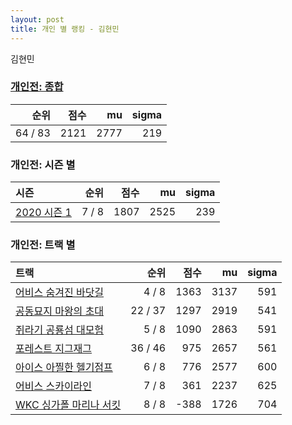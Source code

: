 ```yaml
---
layout: post
title: 개인 별 랭킹 - 김현민
---
```


김현민

### [개인전: 종합](../singles-full)

| 순위 | 점수 | mu | sigma |
|---:|---:|---:|---:|
| 64 / 83 | 2121 | 2777 | 219 |

### 개인전: 시즌 별

| 시즌 | 순위 | 점수 | mu | sigma |
|:---|---:|---:|---:|---:|
| [2020 시즌 1](../singles-s2020_1) | 7 / 8 | 1807 | 2525 | 239 |

### 개인전: 트랙 별

| 트랙 | 순위 | 점수 | mu | sigma |
|:---|---:|---:|---:|---:|
| [어비스 숨겨진 바닷길](../hiddenoceanroad) | 4 / 8 | 1363 | 3137 | 591 |
| [공동묘지 마왕의 초대](../mawang) | 22 / 37 | 1297 | 2919 | 541 |
| [쥐라기 공룡섬 대모험](../dinoisland) | 5 / 8 | 1090 | 2863 | 591 |
| [포레스트 지그재그](../zigzag) | 36 / 46 | 975 | 2657 | 561 |
| [아이스 아찔한 헬기점프](../heli) | 6 / 8 | 776 | 2577 | 600 |
| [어비스 스카이라인](../skyline) | 7 / 8 | 361 | 2237 | 625 |
| [WKC 싱가폴 마리나 서킷](../singapore) | 8 / 8 | -388 | 1726 | 704 |
